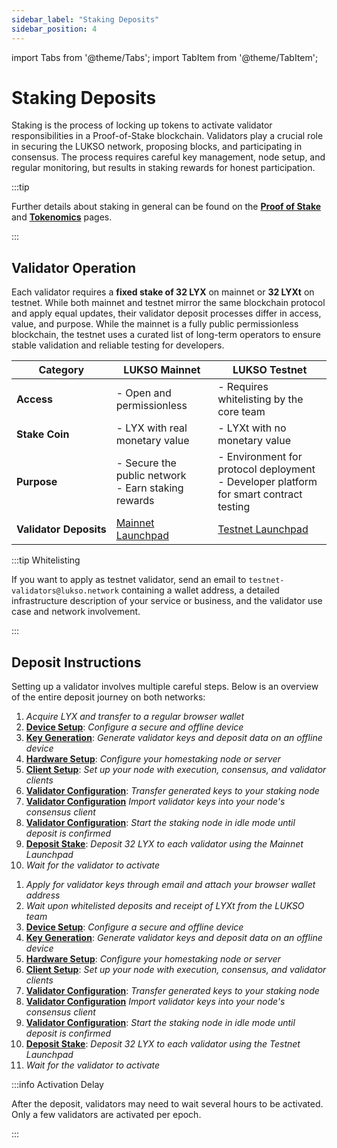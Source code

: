 ```yaml
---
sidebar_label: "Staking Deposits"
sidebar_position: 4
---
```


import Tabs from '@theme/Tabs';
import TabItem from '@theme/TabItem';

# Staking Deposits

Staking is the process of locking up tokens to activate validator responsibilities in a Proof-of-Stake blockchain. Validators play a crucial role in securing the LUKSO network, proposing blocks, and participating in consensus. The process requires careful key management, node setup, and regular monitoring, but results in staking rewards for honest participation.

:::tip

Further details about staking in general can be found on the [**Proof of Stake**](/docs/theory/blockchain-knowledge/proof-of-stake.md) and [**Tokenomics**](/docs/theory/blockchain-knowledge/tokenomics.md) pages.

:::

## Validator Operation

Each validator requires a **fixed stake of 32 LYX** on mainnet or **32 LYXt** on testnet. While both mainnet and testnet mirror the same blockchain protocol and apply equal updates, their validator deposit processes differ in access, value, and purpose. While the mainnet is a fully public permissionless blockchain, the testnet uses a curated list of long-term operators to ensure stable validation and reliable testing for developers.

| Category                              | LUKSO Mainnet                                                  | LUKSO Testnet                                                                                |
| ------------------------------------- | -------------------------------------------------------------- | -------------------------------------------------------------------------------------------- |
| <nobr> **Access** </nobr>             | - Open and permissionless                                      | - Requires whitelisting by the core team                                                     |
| <nobr> **Stake Coin** </nobr>         | - LYX with real monetary value                                 | - LYXt with no monetary value                                                                |
| <nobr> **Purpose** </nobr>            | - Secure the public network <br /> - Earn staking rewards      | - Environment for protocol deployment <br /> - Developer platform for smart contract testing |
| <nobr> **Validator Deposits** </nobr> | [Mainnet Launchpad](https://deposit.mainnet.lukso.network/en/) | [Testnet Launchpad](https://deposit.testnet.lukso.network/en/)                               |

:::tip Whitelisting

If you want to apply as testnet validator, send an email to `testnet-validators@lukso.network` containing a wallet address, a detailed infrastructure description of your service or business, and the validator use case and network involvement.

:::

## Deposit Instructions

Setting up a validator involves multiple careful steps. Below is an overview of the entire deposit journey on both networks:

<Tabs>
<TabItem value="mainnet" label="Mainnet">

1. _Acquire LYX and transfer to a regular browser wallet_
2. [**Device Setup**](/docs/guides/validator-setup/precautions.md): _Configure a secure and offline device_
3. [**Key Generation**](/docs/guides/validator-setup/wagyu-key-generation.md): _Generate validator keys and deposit data on an offline device_
4. [**Hardware Setup**](/docs/guides/hardware-setup/introduction.md): _Configure your homestaking node or server_
5. [**Client Setup**](/docs/guides/client-setup/router-port-arrangement.md): _Set up your node with execution, consensus, and validator clients_
6. [**Validator Configuration**](/docs/guides/client-setup/validator-configuration.md): _Transfer generated keys to your staking node_
7. [**Validator Configuration**](/docs/guides/client-setup/validator-configuration.md) _Import validator keys into your node's consensus client_
8. [**Validator Configuration**](/docs/guides/client-setup/validator-configuration.md): _Start the staking node in idle mode until deposit is confirmed_
9. [**Deposit Stake**](/docs/guides/validator-setup/launchpad-walkthrough.md): _Deposit 32 LYX to each validator using the Mainnet Launchpad_
10. _Wait for the validator to activate_

</TabItem>

<TabItem value="testnet" label="Testnet">

1. _Apply for validator keys through email and attach your browser wallet address_
2. _Wait upon whitelisted deposits and receipt of LYXt from the LUKSO team_
3. [**Device Setup**](/docs/guides/validator-setup/precautions.md): _Configure a secure and offline device_
4. [**Key Generation**](/docs/guides/validator-setup/wagyu-key-generation.md): _Generate validator keys and deposit data on an offline device_
5. [**Hardware Setup**](/docs/guides/hardware-setup/introduction.md): _Configure your homestaking node or server_
6. [**Client Setup**](/docs/guides/client-setup/router-port-arrangement.md): _Set up your node with execution, consensus, and validator clients_
7. [**Validator Configuration**](/docs/guides/client-setup/validator-configuration.md): _Transfer generated keys to your staking node_
8. [**Validator Configuration**](/docs/guides/client-setup/validator-configuration.md) _Import validator keys into your node's consensus client_
9. [**Validator Configuration**](/docs/guides/client-setup/validator-configuration.md): _Start the staking node in idle mode until deposit is confirmed_
10. [**Deposit Stake**](/docs/guides/validator-setup/launchpad-walkthrough.md): _Deposit 32 LYX to each validator using the Testnet Launchpad_
11. _Wait for the validator to activate_

</TabItem>
</Tabs>

:::info Activation Delay

After the deposit, validators may need to wait several hours to be activated. Only a few validators are activated per epoch.

:::
